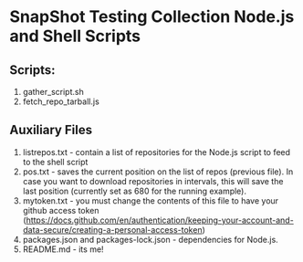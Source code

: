 # SnapShot Testing Collection Node.js and Shell Scripts

## Scripts:
1. gather_script.sh
2. fetch_repo_tarball.js

## Auxiliary Files 
1. listrepos.txt - contain a list of repositories for the Node.js script to feed to the shell script
2. pos.txt - saves the current position on the list of repos (previous file). In case you want to download repositories in intervals, this will save the last position (currently set as 680 for the running example).
3. mytoken.txt - you must change the contents of this file to have your github access token (https://docs.github.com/en/authentication/keeping-your-account-and-data-secure/creating-a-personal-access-token)
4. packages.json and packages-lock.json - dependencies for Node.js.
5. README.md - its me!




